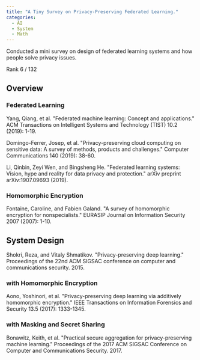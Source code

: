 ```yaml
---
title: "A Tiny Survey on Privacy-Preserving Federated Learning."
categories:
  - AI
  - System
  - Math
---
```


Conducted a mini survey on design of federated learning systems and how people solve privacy issues.

Rank 6 / 132

## Overview

### Federated Learning

Yang, Qiang, et al. "Federated machine learning: Concept and applications." ACM Transactions on Intelligent Systems and Technology (TIST) 10.2 (2019): 1-19.

Domingo-Ferrer, Josep, et al. "Privacy-preserving cloud computing on sensitive data: A survey of methods, products and challenges." Computer Communications 140 (2019): 38-60.

Li, Qinbin, Zeyi Wen, and Bingsheng He. "Federated learning systems: Vision, hype and reality for data privacy and protection." arXiv preprint arXiv:1907.09693 (2019).

### Homomorphic Encryption

Fontaine, Caroline, and Fabien Galand. "A survey of homomorphic encryption for nonspecialists." EURASIP Journal on Information Security 2007 (2007): 1-10.

## System Design

Shokri, Reza, and Vitaly Shmatikov. "Privacy-preserving deep learning." Proceedings of the 22nd ACM SIGSAC conference on computer and communications security. 2015.

### with Homomorphic Encryption

Aono, Yoshinori, et al. "Privacy-preserving deep learning via additively homomorphic encryption." IEEE Transactions on Information Forensics and Security 13.5 (2017): 1333-1345.

### with Masking and Secret Sharing

Bonawitz, Keith, et al. "Practical secure aggregation for privacy-preserving machine learning." Proceedings of the 2017 ACM SIGSAC Conference on Computer and Communications Security. 2017.